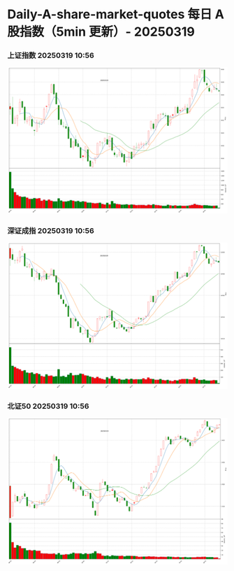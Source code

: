 
# Daily-A-share-market-quotes 每日 A 股指数（5min 更新）- 20250319

### 上证指数 20250319 10:56
![](./fig/2025/3/20250319-sh000001.png)

### 深证成指 20250319 10:56
![](./fig/2025/3/20250319-sz399001.png)

### 北证50 20250319 10:56
![](./fig/2025/3/20250319-bj899050.png)

